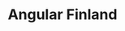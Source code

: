 ---
key: ngfinland
title: Angular Finland
category: organizers
logo: /images/partners/organizers/ngfinland.png
website: 'https://www.meetup.com/Angular-Finland/'
socials: []
---